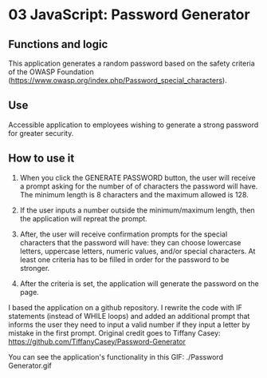 # 03 JavaScript: Password Generator

## Functions and logic

This application generates a random password based on the safety criteria of the OWASP Foundation (https://www.owasp.org/index.php/Password_special_characters). 

## Use

Accessible application to employees wishing to generate a strong password for greater security.


## How to use it

1. When you click the GENERATE PASSWORD button, the user will receive a prompt asking for the number of 
of characters the password will have. The minimum length is 8 characters and the maximum allowed is 128.

2. If the user inputs a number outside the minimum/maximum length, then the application will repreat the prompt.

3. After, the user will receive confirmation prompts for the special characters that the password will have: they can choose lowercase letters, uppercase letters, numeric values, and/or special characters. At least one criteria has to be filled in order for the password to be stronger.

4. After the criteria is set, the application will generate the password on the page. 

I based the application on a github repository. I rewrite the code with IF statements (instead of WHILE loops) and added an additional prompt that informs the user they need to input a valid number if they input a letter by mistake in the first prompt.
Original credit goes to Tiffany Casey: https://github.com/TiffanyCasey/Password-Generator

You can see the application's functionality in this GIF: ./Password Generator.gif